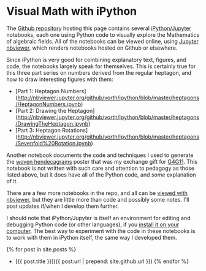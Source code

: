 ---
---
# Visual Math with iPython

The [Github repository](https://github.com/vorth/ipython)
hosting this page contains several [iPython/Jupyter](https://ipython.org/) notebooks,
each one using Python code to visually explore the Mathematics of algebraic fields.
All of the notebooks can be viewed online, using [Jupyter nbviewer](http://nbviewer.jupyter.org/),
which renders notebooks hosted on Github or elsewhere.

Since iPython is very good for combining explanatory text, figures, and code,
the notebooks largely speak for themselves.
This is certainly true for this three part series on numbers derived from the regular heptagon,
and how to draw interesting figures with them:

* [Part 1: Heptagon Numbers] (http://nbviewer.jupyter.org/github/vorth/ipython/blob/master/heptagons/HeptagonNumbers.ipynb)
* [Part 2: Drawing the Heptagon] (http://nbviewer.jupyter.org/github/vorth/ipython/blob/master/heptagons/DrawingTheHeptagon.ipynb)
* [Part 3: Heptagon Rotations] (http://nbviewer.jupyter.org/github/vorth/ipython/blob/master/heptagons/Sevenfold%20Rotation.ipynb)

Another notebook documents the code and techniques I used to generate the
[woven hendecagrams](http://nbviewer.jupyter.org/github/vorth/ipython/blob/master/hendecagons/Hendecagons.ipynb)
poster that was my exchange gift for
[G4G11](http://www.gathering4gardner.org/g4g11-2014-recap/).
This notebook is not written with such care and attention to pedagogy as those listed above,
but it does have all of the Python code, and *some* explanation of it.

There are a few more notebooks in the repo, and all can be [viewed with
nbviewer](http://nbviewer.jupyter.org/github/vorth/ipython/tree/master/),
but they are little more than code and possibly some notes.
I'll post updates if/when I develop them further.

I should note that iPython/Jupyter is itself an environment
for editing and debugging Python code (or other languages),
if you [install it on your computer](https://jupyter.readthedocs.io/en/latest/install.html).
The best way to experiment with the code in these notebooks is to work with
them in iPython itself, the same way I developed them.

{% for post in site.posts %}
* [{{ post.title }}]({{ post.url | prepend: site.github.url }})
{% endfor %}

